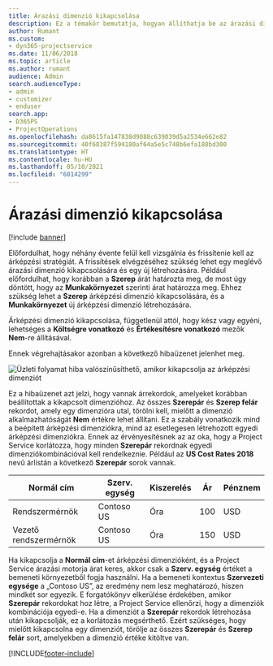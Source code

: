 ```yaml
---
title: Árazási dimenzió kikapcsolása
description: Ez a témakör bemutatja, hogyan állíthatja be az árazási dimenziókat a Project Service megoldásban.
author: Rumant
ms.custom:
- dyn365-projectservice
ms.date: 11/06/2018
ms.topic: article
ms.author: rumant
audience: Admin
search.audienceType:
- admin
- customizer
- enduser
search.app:
- D365PS
- ProjectOperations
ms.openlocfilehash: da8615fa147838d9088c639039d5a2534e662e82
ms.sourcegitcommit: 40f68387f594180af64a5e5c748b6efa188bd300
ms.translationtype: HT
ms.contentlocale: hu-HU
ms.lasthandoff: 05/10/2021
ms.locfileid: "6014299"
---
```

# <a name="turn-off-a-pricing-dimension"></a>Árazási dimenzió kikapcsolása

[!include [banner](../includes/psa-now-project-operations.md)]

Előfordulhat, hogy néhány évente felül kell vizsgálnia és frissítenie kell az árképzési stratégiát. A frissítések elvégzéséhez szükség lehet egy meglévő árazási dimenzió kikapcsolására és egy új létrehozására. Például előfordulhat, hogy korábban a **Szerep** árát határozta meg, de most úgy döntött, hogy az **Munkakörnyezet** szerinti árat határozza meg. Ehhez szükség lehet a **Szerep** árképzési dimenzió kikapcsolására, és a **Munkakörnyezet** új árképzési dimenzió létrehozására. 

Árképzési dimenzió kikapcsolása, függetlenül attól, hogy kész vagy egyéni, lehetséges a **Költségre vonatkozó** és **Értékesítésre vonatkozó** mezők **Nem**-re állításával.

Ennek végrehajtásakor azonban a következő hibaüzenet jelenhet meg.

![Üzleti folyamat hiba valószínűsíthető, amikor kikapcsolja az árképzési dimenziót](media/Business-Process-Error.png)


Ez a hibaüzenet azt jelzi, hogy vannak árrekordok, amelyeket korábban beállítottak a kikapcsolt dimenzióhoz. Az összes **Szerepár** és **Szerep felár** rekordot, amely egy dimenzióra utal, törölni kell, mielőtt a dimenzió alkalmazhatóságát **Nem** értékre lehet állítani. Ez a szabály vonatkozik mind a beépített árképzési dimenziókra, mind az esetlegesen létrehozott egyedi árképzési dimenziókra. Ennek az érvényesítésnek az az oka, hogy a Project Service korlátozza, hogy minden **Szerepár** rekordnak egyedi dimenziókombinációval kell rendelkeznie. Például az **US Cost Rates 2018** nevű árlistán a következő **Szerepár** sorok vannak. 

| Normál cím         | Szerv. egység    |Kiszerelés   |Ár  |Pénznem  |
| -----------------------|-------------|-------|-------|----------|
| Rendszermérnök|Contoso US|Óra| 100|USD|
| Vezető rendszermérnök|Contoso US|Óra| 150| USD|


Ha kikapcsolja a **Normál cím**-et árképzési dimenzióként, és a Project Service árazási motorja árat keres, akkor csak a **Szerv. egység** értéket a bemeneti környezetből fogja használni. Ha a bemeneti kontextus **Szervezeti egysége** a „Contoso US”, az eredmény nem lesz meghatározó, hiszen mindkét sor egyezik. E forgatókönyv elkerülése érdekében, amikor **Szerepár** rekordokat hoz létre, a Project Service ellenőrzi, hogy a dimenziók kombinációja egyedi-e. Ha a dimenziót a **Szerepár** rekordok létrehozása után kikapcsolják, ez a korlátozás megsérthető. Ezért szükséges, hogy mielőtt kikapcsolna egy dimenziót, törölje az összes **Szerepár** és **Szerep felár** sort, amelyekben a dimenzió értéke kitöltve van.



[!INCLUDE[footer-include](../includes/footer-banner.md)]